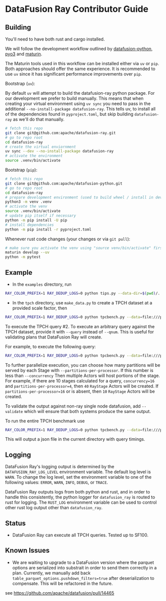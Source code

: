 <!---
  Licensed to the Apache Software Foundation (ASF) under one
  or more contributor license agreements.  See the NOTICE file
  distributed with this work for additional information
  regarding copyright ownership.  The ASF licenses this file
  to you under the Apache License, Version 2.0 (the
  "License"); you may not use this file except in compliance
  with the License.  You may obtain a copy of the License at

    http://www.apache.org/licenses/LICENSE-2.0

  Unless required by applicable law or agreed to in writing,
  software distributed under the License is distributed on an
  "AS IS" BASIS, WITHOUT WARRANTIES OR CONDITIONS OF ANY
  KIND, either express or implied.  See the License for the
  specific language governing permissions and limitations
  under the License.
-->

# DataFusion Ray Contributor Guide

## Building

You'll need to have both rust and cargo installed.

We will follow the development workflow outlined by [datafusion-python](https://github.com/apache/datafusion-python), [pyo3](https://github.com/PyO3/pyo3) and [maturin](https://github.com/PyO3/maturin).

The Maturin tools used in this workflow can be installed either via `uv` or `pip`. Both approaches should offer the same experience. It is recommended to use `uv` since it has significant performance improvements
over `pip`.

Bootstrap (`uv`):

By default `uv` will attempt to build the datafusion-ray python package. For our development we prefer to build manually. This means
that when creating your virtual environment using `uv sync` you need to pass in the additional `--no-install-package datafusion-ray`. This tells uv, to install all of the dependencies found in `pyproject.toml`, but skip building `datafusion-ray` as we'll do that manually.

```bash
# fetch this repo
git clone git@github.com:apache/datafusion-ray.git
# go to repo root
cd datafusion-ray
# create the virtual enviornment
uv sync --dev --no-install-package datafusion-ray
# activate the environment
source .venv/bin/activate
```

Bootstrap (`pip`):

```bash
# fetch this repo
git clone git@github.com:apache/datafusion-python.git
# go to repo root
cd datafusion-ray
# prepare development environment (used to build wheel / install in development)
python3 -m venv .venv
# activate the venv
source .venv/bin/activate
# update pip itself if necessary
python -m pip install -U pip
# install dependencies
python -m pip install -r pyproject.toml
```

Whenever rust code changes (your changes or via `git pull`):

```bash
# make sure you activate the venv using "source venv/bin/activate" first
maturin develop --uv
python -m pytest
```

## Example

- In the `examples` directory, run

```bash
RAY_COLOR_PREFIX=1 RAY_DEDUP_LOGS=0 python tips.py --data-dir=$(pwd)/../testdata/tips/
```

- In the `tpch` directory, use `make_data.py` to create a TPCH dataset at a provided scale factor, then

```bash
RAY_COLOR_PREFIX=1 RAY_DEDUP_LOGS=0 python tpcbench.py --data=file:///path/to/your/tpch/directory/ --concurrency=2 --batch-size=8182 --worker-pool-min=10 --qnum 2
```

To execute the TPCH query #2. To execute an arbitrary query against the TPCH dataset, provide it with `--query` instead of `--qnum`. This is useful for validating plans that DataFusion Ray will create.

For example, to execute the following query:

```bash
RAY_COLOR_PREFIX=1 RAY_DEDUP_LOGS=0 python tpcbench.py --data=file:///path/to/your/tpch/directory/ --concurrency=2 --batch-size=8182 --worker-pool-min=10 --query 'select c.c_name, sum(o.o_totalprice) as total from orders o inner join customer c on o.o_custkey = c.c_custkey group by c_name limit 1'
```

To further parallelize execution, you can choose how many partitions will be served by each Stage with `--partitions-per-processor`. If this number is less than `--concurrency` Then multiple Actors will host portions of the stage. For example, if there are 10 stages calculated for a query, `concurrency=16` and `partitions-per-processor=4`, then `40` `RayStage` Actors will be created. If `partitions-per-processor=16` or is absent, then `10` `RayStage` Actors will be created.

To validate the output against non-ray single node datafusion, add `--validate` which will ensure that both systems produce the same output.

To run the entire TPCH benchmark use

```bash
RAY_COLOR_PREFIX=1 RAY_DEDUP_LOGS=0 python tpcbench.py --data=file:///path/to/your/tpch/directory/ --concurrency=2 --batch-size=8182 --worker-pool-min=10 [--partitions-per-processor=] [--validate]
```

This will output a json file in the current directory with query timings.

## Logging

DataFusion Ray's logging output is determined by the `DATAFUSION_RAY_LOG_LEVEL` environment variable. The default log level is `WARN`. To change the log level, set the environment variable to one of the following values: `ERROR`, `WARN`, `INFO`, `DEBUG`, or `TRACE`.

DataFusion Ray outputs logs from both python and rust, and in order to handle this consistently, the python logger for `datafusion_ray` is routed to rust for logging. The `RUST_LOG` environment variable can be used to control other rust log output other than `datafusion_ray`.

## Status

- DataFusion Ray can execute all TPCH queries. Tested up to SF100.

## Known Issues

- We are waiting to upgrade to a DataFusion version where the parquet options are serialized into substrait in order to send them correctly in a plan. Currently, we
  manually add back `table_parquet_options.pushdown_filters=true` after deserialization to compensate. This will be refactored in the future.

see <https://github.com/apache/datafusion/pull/14465>
